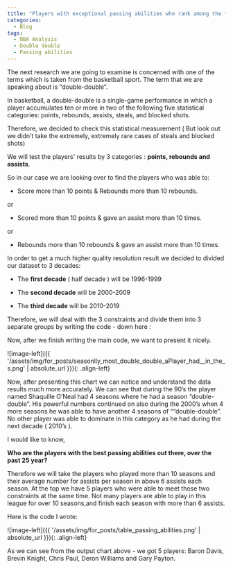 ```yaml
---
title: "Players with exceptional passing abilities who rank among the top"
categories:
  - Blog
tags:
  - NBA Analysis
  - Double double
  - Passing abilities
---
```


The next research we are going to examine is concerned with one of the terms which is taken from the basketball sport. The term that we are speaking about is “double-double”.

In basketball, a double-double is a single-game performance in which a player accumulates ten or more in two of the following five statistical categories: points, rebounds, assists, steals, and blocked shots.

Therefore, we decided to check this statistical measurement ( But look out we didn’t take the extremely, extremely  rare cases of steals and blocked shots)

We will test the players' results by 3 categories : **points, rebounds and assists**.

So in our case we are looking over to find the players who was able to:
* Score more than 10 points & Rebounds more than 10 rebounds.
  
or
* Scored more than 10 points & gave an assist more than 10 times.
  
or
* Rebounds more than 10 rebounds & gave an assist more than 10 times.

In order to get a much higher quality resolution result we decided to divided our dataset to 3 decades: 
* The **first decade** ( half decade )  will be 1996-1999
  
* The **second decade**  will be 2000-2009

* The **third decade**  will be 2010-2019

Therefore, we will deal with the 3 constraints and divide them into 3 separate groups by writing the code - down here :

<script src="https://gist.github.com/AnalyticsForPleasure/fde8e5300e0b7651468ae6f71053a152.js"></script>

Now, after we finish writing the main code, we want to present it nicely.


<script src="https://gist.github.com/AnalyticsForPleasure/34af523dc075d14175c1b3627e8ce5a0.js"></script>


![image-left]({{ '/assets/img/for_posts/seasonlly_most_double_double_aPlayer_had__in_the_s.png' | absolute_url }}){: .align-left}


Now, after presenting this chart we can notice and understand the data results much more accurately.
We can see that during the 90’s the player named Shaquille O’Neal had 4 seasons where he had a season “double-double”.  His powerful numbers continued on also during the 2000’s when 4 more seasons he was able to have another 4 seasons of ““double-double”.  No other player was able to dominate in this category as he had during the next decade ( 2010’s ).



I would like to know, 

**Who are the players with the best passing abilities out there, over the past 25 year?**

Therefore we will take the players who played more than 10 seasons and their average number for assists per season in above 6 assists each season. At the top we have 5 players who were able to meet  those two constraints at the same time. Not many players are able to play in this league for over 10 seasons,and finish each season with more than 6 assists.



Here is the code I wrote:

<script src="https://gist.github.com/AnalyticsForPleasure/a7f475146c7a48a7023fed4c93855300.js"></script>

![image-left]({{ '/assets/img/for_posts/table_passing_abilities.png' | absolute_url }}){: .align-left}


As we can see from the output chart above - we got 5 players: Baron Davis, Brevin Knight, Chris Paul, Deron Williams and Gary Payton.

<figure style="width: 700px">
<img src="{{ '/assets/img/for_posts/The_top_5_players_with_the_best_passing_abilities.png' | absolute_url }}" class="align-center" alt="">


